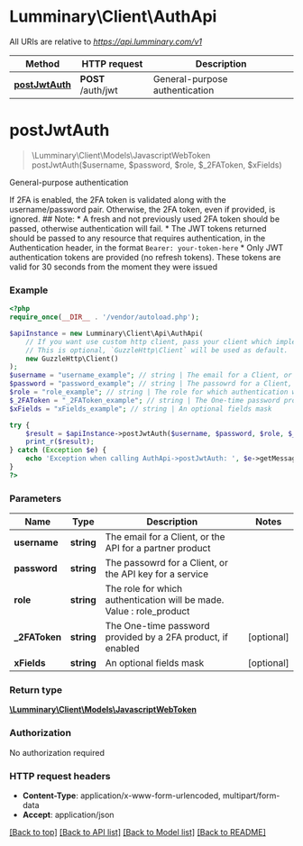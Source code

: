 # Lumminary\Client\AuthApi

All URIs are relative to *https://api.lumminary.com/v1*

Method | HTTP request | Description
------------- | ------------- | -------------
[**postJwtAuth**](AuthApi.md#postJwtAuth) | **POST** /auth/jwt | General-purpose authentication


# **postJwtAuth**
> \Lumminary\Client\Models\JavascriptWebToken postJwtAuth($username, $password, $role, $_2FAToken, $xFields)

General-purpose authentication

If 2FA is enabled, the 2FA token is validated along with the username/password pair. Otherwise, the 2FA token, even if provided, is ignored.  ## Note: * A fresh and not previously used 2FA token should be passed, otherwise authentication will fail. * The JWT tokens returned should be passed to any resource that requires authentication, in the Authentication header, in the format `Bearer: your-token-here` * Only JWT authentication tokens are provided (no refresh tokens). These tokens are valid for 30 seconds from the moment they were issued

### Example
```php
<?php
require_once(__DIR__ . '/vendor/autoload.php');

$apiInstance = new Lumminary\Client\Api\AuthApi(
    // If you want use custom http client, pass your client which implements `GuzzleHttp\ClientInterface`.
    // This is optional, `GuzzleHttp\Client` will be used as default.
    new GuzzleHttp\Client()
);
$username = "username_example"; // string | The email for a Client, or the API for a partner product
$password = "password_example"; // string | The passowrd for a Client, or the API key for a service
$role = "role_example"; // string | The role for which authentication will be made. Value : role_product
$_2FAToken = "_2FAToken_example"; // string | The One-time password provided by a 2FA product, if enabled
$xFields = "xFields_example"; // string | An optional fields mask

try {
    $result = $apiInstance->postJwtAuth($username, $password, $role, $_2FAToken, $xFields);
    print_r($result);
} catch (Exception $e) {
    echo 'Exception when calling AuthApi->postJwtAuth: ', $e->getMessage(), PHP_EOL;
}
?>
```

### Parameters

Name | Type | Description  | Notes
------------- | ------------- | ------------- | -------------
 **username** | **string**| The email for a Client, or the API for a partner product |
 **password** | **string**| The passowrd for a Client, or the API key for a service |
 **role** | **string**| The role for which authentication will be made. Value : role_product |
 **_2FAToken** | **string**| The One-time password provided by a 2FA product, if enabled | [optional]
 **xFields** | **string**| An optional fields mask | [optional]

### Return type

[**\Lumminary\Client\Models\JavascriptWebToken**](../Model/JavascriptWebToken.md)

### Authorization

No authorization required

### HTTP request headers

 - **Content-Type**: application/x-www-form-urlencoded, multipart/form-data
 - **Accept**: application/json

[[Back to top]](#) [[Back to API list]](../../README.md#documentation-for-api-endpoints) [[Back to Model list]](../../README.md#documentation-for-models) [[Back to README]](../../README.md)

